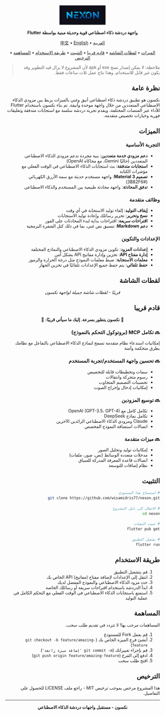<div dir="rtl">

<p align="center">
  <img src="assets/app_icon_logo.jpeg" alt="Nexon" width="150">
</p>

<p align="center">
  <b>واجهة دردشة ذكاء اصطناعي قوية وحديثة مبنية بواسطة Flutter</b>
</p>

<p align="center">
  <a href="README.ar.md">العربية</a> •
  <a href="README.zh.md">中文</a> •
  <a href="README.md">English</a>
</p>

<p align="center">
  <a href="#الميزات">الميزات</a> •
  <a href="#لقطات-الشاشة">لقطات الشاشة</a> •
  <a href="#قادم-قريبا">قادم قريبا</a> •
  <a href="#التثبيت">التثبيت</a> •
  <a href="#طريقة-الاستخدام">طريقة الاستخدام</a> •
  <a href="#المساهمة">المساهمة</a> •
  <a href="#الترخيص">الترخيص</a>
</p>

> ملاحظة: لا يمكن إصدار نسخ exe أو apk لأن المشروع لا يزال قيد التطوير وقد يكون غير قابل للاستخدام، وهذا نتاج عمل ثلاث ساعات فقط.

## نظرة عامة

نكسون هو تطبيق دردشة ذكاء اصطناعي أنيق وغني بالميزات يربط بين مزودي الذكاء الاصطناعي المتعددين من خلال واجهة موحدة وأنيقة. تم بناء نكسون باستخدام Flutter للأداء عبر المنصات المختلفة، ويقدم تجربة دردشة سلسة مع استجابات متدفقة وتعليقات فورية وخيارات تخصيص متقدمة.

## الميزات

### التجربة الأساسية
- **دعم مزودي خدمة متعددين**: بنية مجردة تدعم مزودي الذكاء الاصطناعي المتعددين (حاليًا Gemini، مع محاكاة OpenAI)
- **استجابات متدفقة**: بث استجابات الذكاء الاصطناعي في الوقت الفعلي مع مؤشرات الكتابة
- **تصميم Material 3**: واجهة مستخدم حديثة مع سمة الأزرق الكهربائي (#3B82F6)
- **تدفق المحادثة**: واجهة محادثة طبيعية بين المستخدم والذكاء الاصطناعي

### وظائف متقدمة
- **إيقاف التوليد**: إلغاء توليد الاستجابة في أي وقت
- **نسخ وتحرير**: تحرير رسائلك وإعادة توليد الاستجابات
- **اقتراحات سريعة**: اقتراحات بداية لبدء المحادثات على الفور
- **دعم Markdown**: تنسيق نص غني، بما في ذلك كتل الشفرة البرمجية

### الإعدادات والتكوين
- **إعدادات المزود**: تكوين مزودي الذكاء الاصطناعي والنماذج المختلفة
- **إدارة مفتاح API**: تخزين وإدارة مفاتيح API بشكل آمن
- **معلمات الاستجابة**: ضبط معلمات النموذج مثل درجة الحرارة والرموز
- **حفظ تلقائي**: يتم حفظ جميع الإعدادات تلقائيًا في تخزين الجهاز

## لقطات الشاشة

<p align="center">
  <i>قريبًا - لقطات شاشة جميلة لواجهة نكسون</i>
</p>

## قادم قريبا

<p align="center">🚀 <b>نكسون يتطور بسرعة. إليك ما سيأتي قريبًا:</b> 🚀</p>

### 🔜 تكامل MCP (بروتوكول التحكم بالنموذج)
إمكانيات استدعاء نظام متقدمة تسمح لنماذج الذكاء الاصطناعي بالتفاعل مع نظامك بطرق متحكمة وآمنة

### 🔜 تحسين واجهة المستخدم/تجربة المستخدم
- سمات وتخطيطات قابلة للتخصيص
- رسوم متحركة وانتقالات
- تحسينات التصميم المتجاوب
- إمكانيات إدخال وإخراج الصوت

### 🔜 توسيع المزودين
- تكامل كامل مع OpenAI (GPT-3.5، GPT-4)
- تكامل نماذج DeepSeek
- Claude ومزودي الذكاء الاصطناعي الرائدين الآخرين
- اتصالات استضافة النموذج المخصص

### 🔜 ميزات متقدمة
- إمكانيات توليد وتحليل الصور
- مدخلات متعددة الوسائط (نص، صور، ملفات)
- اتصالات قاعدة المعرفة المدركة للسياق
- نظام إضافات للتوسعة

## التثبيت

```bash
# استنساخ هذا المستودع
git clone https://github.com/wisamidris77/nexon.git

# الانتقال إلى دليل المشروع
cd nexon

# تثبيت التبعيات
flutter pub get

# تشغيل التطبيق
flutter run
```

## طريقة الاستخدام

1. قم بتشغيل التطبيق
2. انتقل إلى الإعدادات لإضافة مفتاح (مفاتيح) API الخاص بك
3. حدد مزود الذكاء الاصطناعي والنموذج المفضل لديك
4. ابدأ الدردشة باستخدام اقتراحات سريعة أو رسائلك الخاصة
5. استمتع باستجابات الذكاء الاصطناعي في الوقت الفعلي مع التحكم الكامل في عملية التوليد

## المساهمة

المساهمات مرحب بها! لا تتردد في تقديم طلب سحب.

1. قم بعمل Fork للمستودع
2. أنشئ فرع الميزة الخاص بك (`git checkout -b feature/amazing-feature`)
3. قم بإجراء تغييراتك (`git commit -m 'إضافة ميزة رائعة'`)
4. ادفع إلى الفرع (`git push origin feature/amazing-feature`)
5. افتح طلب سحب

## الترخيص

هذا المشروع مرخص بموجب ترخيص MIT - راجع ملف LICENSE للحصول على التفاصيل.

---

<p align="center">
  <b>نكسون - مستقبل واجهات دردشة الذكاء الاصطناعي</b>
</p>

</div> 